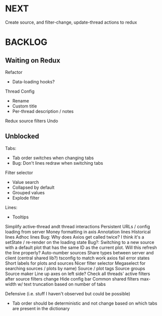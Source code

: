# NEXT
Create source, and filter-change, update-thread actions to redux

# BACKLOG

## Waiting on Redux
Refactor
* Data-loading hooks?

Thread Config
* Rename
* Custom title
* Per-thread description / notes

Redux source filters
Undo

## Unblocked
Tabs:
* Tab order switches when changing tabs
* Bug: Don't lines redraw when switching tabs

Filter selector
* Value search
* Collapsed by default
* Grouped values
* Explode filter

Lines:
* Tooltips

Simplify active-thread andt thread interactions
Persistent URLs / config loading from server
Money formatting in axis
Annotation lines
Historical lines
Adhoc lines
Bug: Why does Axios get called twice? I think it's a setState / re-render on the loading state
Bug?: Switching to a new source with a default plot that has the same ID as the current plot. Will this refresh the line properly?
Auto-number sources
Share types between server and client (central shared lib?)
tsconfig to match work
axios fail error states
Short labels for plots and sources
Nicer filter selector
Megaselect for searching sources / plots by name)
Source / plot tags
Source groups
Source maker
Line up axes on left side?
Check all threads' active filters after source filters change
Hide config bar
Common shared filters
max-width w/ text truncation based on number of tabs

Defensive (i.e. stuff I haven't observed but could be possible)
* Tab order should be deterministic and not change based on which tabs are present in the dictionary